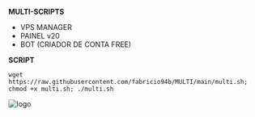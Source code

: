 __MULTI-SCRIPTS__

- VPS MANAGER
- PAINEL v20
- BOT (CRIADOR DE CONTA FREE)

__SCRIPT__

```wget https://raw.githubusercontent.com/fabricio94b/MULTI/main/multi.sh; chmod +x multi.sh; ./multi.sh```
 
![logo](https://github.com/fabricio94b/MULTI/blob/main/home.png)
